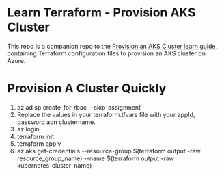 # Learn Terraform - Provision AKS Cluster

This repo is a companion repo to the [Provision an AKS Cluster learn guide](https://learn.hashicorp.com/terraform/kubernetes/provision-aks-cluster), containing Terraform configuration files to provision an AKS cluster on Azure.

# Provision A Cluster Quickly
1) az ad sp create-for-rbac --skip-assignment
2) Replace the values in your terraform.tfvars file with your appId, password adn clustername.
3) az login
4) terraform init
5) terraform apply
6) az aks get-credentials --resource-group $(terraform output -raw resource_group_name) --name $(terraform output -raw kubernetes_cluster_name)